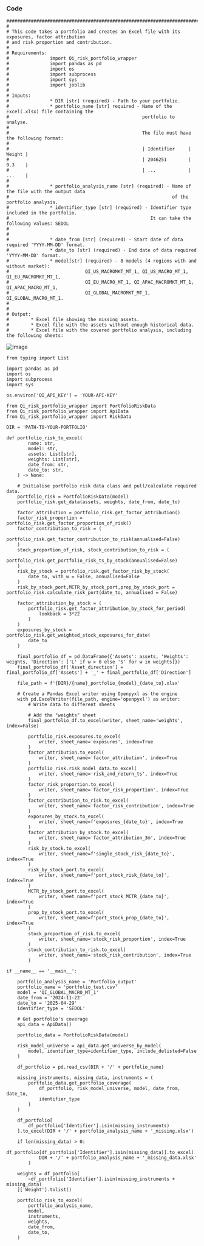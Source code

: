 ### Code

    #################################################################################################
    # 
    # This code takes a portfolio and creates an Excel file with its exposures, factor attribution 
    # and risk proportion and contribution. 
    #
    # Requirements:
    #               import Qi_risk_portfolio_wrapper
    #               import pandas as pd
    #               import os
    #               import subprocess
    #               import sys
    #               import joblib
    #
    # Inputs: 
    #               * DIR [str] (required) - Path to your portfolio. 
    #               * portfolio_name [str] required - Name of the Excel(.xlsx) file containing the 
    #                                                 portfolio to analyse.
    #                                                 
    #                                                 The file must have the following format:
    #
    #                                                 | Identifier     | Weight |
    #                                                 | 2046251        | 0.3    |
    #                                                 | ...            | ...    |
    #
    #               * portfolio_analysis_name [str] (required) - Name of the file with the output data 
    #                                                            of the portfolio analysis.
    #               * identifier_type [str] (required) - Identifier type included in the portfolio.
    #                                                    It can take the following values: SEDOL
    #                                                    
    # 
    #               * date_from [str] (required) - Start date of data required 'YYYY-MM-DD' format.
    #               * date_to [str] (required) - End date of data required 'YYYY-MM-DD' format.
    #               * model[str] (required) - 8 models (4 regions with and without market):
    #                            QI_US_MACROMKT_MT_1, QI_US_MACRO_MT_1, QI_EU_MACROMKT_MT_1, 
    #                            QI_EU_MACRO_MT_1, QI_APAC_MACROMKT_MT_1, QI_APAC_MACRO_MT_1, 
    #                            QI_GLOBAL_MACROMKT_MT_1, QI_GLOBAL_MACRO_MT_1.
    #
    # 
    # Output: 		
    #        * Excel file showing the missing assets.
    #        * Excel file with the assets without enough historical data.
    #        * Excel file with the covered portfolio analysis, including the following sheets:



                  
![image](https://github.com/user-attachments/assets/770c3aed-9616-4de6-88ee-f3703da8b7da)




    
    from typing import List

    import pandas as pd
    import os
    import subprocess
    import sys
        
    os.environ['QI_API_KEY'] = 'YOUR-API-KEY'
    
    from Qi_risk_portfolio_wrapper import PortfolioRiskData
    from Qi_risk_portfolio_wrapper import ApiData
    from Qi_risk_portfolio_wrapper import RiskData
    
    DIR = 'PATH-TO-YOUR-PORTFOLIO'
    
    def portfolio_risk_to_excel(
            name: str,
            model: str,
            assets: List[str],
            weights: List[str],
            date_from: str,
            date_to: str,
        ) -> None:
    
        # Initialise portfolio risk data class and pull/calculate required data.
        portfolio_risk = PortfolioRiskData(model)
        portfolio_risk.get_data(assets, weights, date_from, date_to)
    
        factor_attribution = portfolio_risk.get_factor_attribution()
        factor_risk_proportion = portfolio_risk.get_factor_proportion_of_risk()
        factor_contribution_to_risk = (
            portfolio_risk.get_factor_contribution_to_risk(annualised=False)
        )
        stock_proportion_of_risk, stock_contribution_to_risk = (
            portfolio_risk.get_portfolio_risk_ts_by_stock(annualised=False)
        )
        risk_by_stock = portfolio_risk.get_factor_risk_by_stock(
            date_to, with_w = False, annualised=False
        )
        risk_by_stock_port,MCTR_by_stock_port,prop_by_stock_port = portfolio_risk.calculate_risk_port(date_to, annualised = False)
    
        factor_attribution_by_stock = (
            portfolio_risk.get_factor_attribution_by_stock_for_period(
                lookback = 3*22
            )
        )
        exposures_by_stock = portfolio_risk.get_weighted_stock_exposures_for_date(
            date_to
        )
    
        final_portfolio_df = pd.DataFrame({'Assets': assets, 'Weights': weights, 'Direction': ['L' if w > 0 else 'S' for w in weights]})
        final_portfolio_df['Asset_direction'] = final_portfolio_df['Assets'] + '_' + final_portfolio_df['Direction']
    
        file_path = f'{DIR}/{name}_portfolio_{model}_{date_to}.xlsx'
    
        # Create a Pandas Excel writer using Openpyxl as the engine
        with pd.ExcelWriter(file_path, engine='openpyxl') as writer:
            # Write data to different sheets
    
            # Add the "weights" sheet
            final_portfolio_df.to_excel(writer, sheet_name='weights', index=False)
    
            portfolio_risk.exposures.to_excel(
                writer, sheet_name='exposures', index=True
            )
            factor_attribution.to_excel(
                writer, sheet_name='factor_attribution', index=True
            )
            portfolio_risk.risk_model_data.to_excel(
                writer, sheet_name='risk_and_return_ts', index=True
            )
            factor_risk_proportion.to_excel(
                writer, sheet_name='factor_risk_proportion', index=True
            )
            factor_contribution_to_risk.to_excel(
                writer, sheet_name='factor_risk_contribution', index=True
            )
            exposures_by_stock.to_excel(
                writer, sheet_name=f'exposures_{date_to}', index=True
            )
            factor_attribution_by_stock.to_excel(
                writer, sheet_name='factor_attribution_3m', index=True
            )
            risk_by_stock.to_excel(
                writer, sheet_name=f'single_stock_risk_{date_to}', index=True
            )
            risk_by_stock_port.to_excel(
                writer, sheet_name=f'port_stock_risk_{date_to}', index=True
            )
            MCTR_by_stock_port.to_excel(
                writer, sheet_name=f'port_stock_MCTR_{date_to}', index=True
            )
            prop_by_stock_port.to_excel(
                writer, sheet_name=f'port_stock_prop_{date_to}', index=True
            )
            stock_proportion_of_risk.to_excel(
                writer, sheet_name='stock_risk_proportion', index=True
            )
            stock_contribution_to_risk.to_excel(
                writer, sheet_name='stock_risk_contribution', index=True
            )    
    
    if __name__ == '__main__':
    
        portfolio_analysis_name = 'Portfolio_output'
        portfolio_name = 'portfolio_test.csv'
        model = 'QI_GLOBAL_MACRO_MT_1'
        date_from = '2024-11-22'
        date_to = '2025-04-29'
        identifier_type = 'SEDOL'
    
        # Get portfolio's coverage
        api_data = ApiData()
    
        portfolio_data = PortfolioRiskData(model)
    
        risk_model_universe = api_data.get_universe_by_model(
            model, identifier_type=identifier_type, include_delisted=False
        )
    
        df_portfolio = pd.read_csv(DIR + '/' + portfolio_name)
    
        missing_instruments, missing_data, instruments = (
            portfolio_data.get_portfolio_coverage(
                df_portfolio, risk_model_universe, model, date_from, date_to, 
                identifier_type
            )
        )
    
        df_portfolio[
            df_portfolio['Identifier'].isin(missing_instruments)
        ].to_excel(DIR + '/' + portfolio_analysis_name + '_missing.xlsx')
    
        if len(missing_data) > 0:
            df_portfolio[df_portfolio['Identifier'].isin(missing_data)].to_excel(
                DIR + '/' + portfolio_analysis_name + '_missing_data.xlsx'
            )
    
        weights = df_portfolio[
            ~df_portfolio['Identifier'].isin(missing_instruments + missing_data)
        ]['Weight'].tolist()
    
        portfolio_risk_to_excel(
            portfolio_analysis_name,
            model,
            instruments,
            weights,
            date_from,
            date_to,
        )
